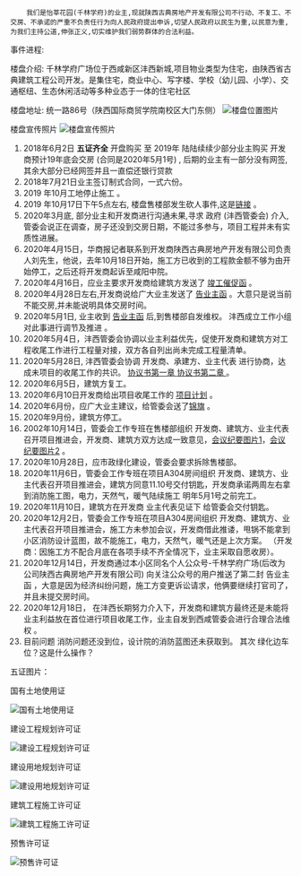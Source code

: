  

		我们是怡莘花园(千林学府)的业主,现就陕西古典房地产开发有限公司不行动、不复工、不交房、不承诺的严重不负责任行为向人民政府提出申诉,切望人民政府以民生为重,以民意为重,为我们主持公道,伸张正义,切实维护我们弱势群体的合法利益。 

事件进程:

楼盘介绍:
		千林学府广场位于西咸新区沣西新城,项目物业类型为住宅，由陕西省古典建筑工程公司开发。是集住宅，商业中心、写字楼、学校（幼儿园、小学）、交通枢纽、生态休闲活动等多种业态于一体的住宅社区

楼盘地址: 统一路86号（陕西国际商贸学院南校区大门东侧）
![楼盘位置图片](https://github.com/QLXFYXHY/RogueEstateDeveloper/blob/master/%E5%8D%83%E6%9E%97%E5%AD%A6%E5%BA%9C(%E5%8E%9F%E5%90%8D%E6%80%A1%E8%8E%98%E8%8A%B1%E5%9B%AD)/%E6%A5%BC%E7%9B%98%E5%AE%A3%E4%BC%A0%E7%85%A7%E7%89%87/%E5%9C%B0%E7%90%86%E4%BD%8D%E7%BD%AE.png?raw=true)

楼盘宣传照片
![楼盘宣传照片](https://github.com/QLXFYXHY/RogueEstateDeveloper/blob/master/%E5%8D%83%E6%9E%97%E5%AD%A6%E5%BA%9C(%E5%8E%9F%E5%90%8D%E6%80%A1%E8%8E%98%E8%8A%B1%E5%9B%AD)/%E6%A5%BC%E7%9B%98%E5%AE%A3%E4%BC%A0%E7%85%A7%E7%89%87/%E5%8D%83%E6%9E%97%E5%AD%A6%E5%BA%9C%E5%AE%A3%E4%BC%A0%E7%85%A7%E7%89%87.jpg?raw=true)



1. 2018年6月2日  **五证齐全**  开盘购买 至 2019年 陆陆续续少部分业主购买 
开发商预计19年底会交房 (合同是2020年5月1号) , 后期的业主有一部分没有网签,其余大部分已经网签并且一直偿还银行贷款
2. 2018年7月21日业主签订制式合同，一式六份。
3. 2019 年10月工地停止施工 。
4. 2019 年10月17日下午5点左右, 楼盘售楼部发生砍人事件,这是[链接](http://news.cnwest.com/sxxw/a/2019/11/13/18164239.html) 。
5. 2020年3月底, 部分业主和开发商进行沟通未果,寻求 政府 (沣西管委会) 介入, 管委会说正在调查，房子还没到交房日期，不能过多参与，项目工程并未有实质性进展。
6. 2020年4月15日，华商报记者联系到开发商陕西古典房地产开发有限公司负责人刘先生，他说，去年10月18日开始，施工方已收到的工程款金额不够为由开始停工，之后还将开发商起诉至咸阳中院。
7. 2020年4月16日，应业主要求开发商给建筑方发送了 [竣工催促函](https://github.com/QLXFYXHY/RogueEstateDeveloper/blob/master/%E5%8D%83%E6%9E%97%E5%AD%A6%E5%BA%9C(%E5%8E%9F%E5%90%8D%E6%80%A1%E8%8E%98%E8%8A%B1%E5%9B%AD)/2002%E5%B9%B44%E6%9C%8816%E6%97%A5%E5%BC%80%E5%8F%91%E5%95%86%E7%BB%99%E5%BB%BA%E7%AD%91%E6%96%B9%E7%9A%84%E7%AB%A3%E5%B7%A5%E5%82%AC%E4%BF%83%E5%87%BD/2002%E5%B9%B44%E6%9C%8816%E6%97%A5%E5%BC%80%E5%8F%91%E5%95%86%E7%BB%99%E5%BB%BA%E7%AD%91%E6%96%B9%E7%9A%84%E7%AB%A3%E5%B7%A5%E5%82%AC%E4%BF%83%E5%87%BD.jpg?raw=true) 。
8. 2020年4月28日左右,开发商说给广大业主发送了 [告业主函](https://github.com/QLXFYXHY/RogueEstateDeveloper/blob/master/%E5%8D%83%E6%9E%97%E5%AD%A6%E5%BA%9C(%E5%8E%9F%E5%90%8D%E6%80%A1%E8%8E%98%E8%8A%B1%E5%9B%AD)/2020%E5%B9%B44%E6%9C%8828%E5%B7%A6%E5%8F%B3%E4%B8%B4%E8%BF%91%E4%BA%A4%E6%88%BF%E5%BC%80%E5%8F%91%E5%95%86%E5%8F%91%E5%B8%83%E7%9A%84%E5%91%8A%E4%B8%9A%E4%B8%BB%E5%87%BD/2020%E5%B9%B44%E6%9C%8828%E5%B7%A6%E5%8F%B3%E4%B8%B4%E8%BF%91%E4%BA%A4%E6%88%BF%E5%BC%80%E5%8F%91%E5%95%86%E5%8F%91%E5%B8%83%E7%9A%84%E5%91%8A%E4%B8%9A%E4%B8%BB%E5%87%BD.jpg)  。大意只是说当前不能交房,并未能说明具体交房时间。
9. 2020年5月1日, 业主收到 [告业主函](https://github.com/QLXFYXHY/RogueEstateDeveloper/blob/master/%E5%8D%83%E6%9E%97%E5%AD%A6%E5%BA%9C(%E5%8E%9F%E5%90%8D%E6%80%A1%E8%8E%98%E8%8A%B1%E5%9B%AD)/2020%E5%B9%B44%E6%9C%8828%E5%B7%A6%E5%8F%B3%E4%B8%B4%E8%BF%91%E4%BA%A4%E6%88%BF%E5%BC%80%E5%8F%91%E5%95%86%E5%8F%91%E5%B8%83%E7%9A%84%E5%91%8A%E4%B8%9A%E4%B8%BB%E5%87%BD/2020%E5%B9%B44%E6%9C%8828%E5%B7%A6%E5%8F%B3%E4%B8%B4%E8%BF%91%E4%BA%A4%E6%88%BF%E5%BC%80%E5%8F%91%E5%95%86%E5%8F%91%E5%B8%83%E7%9A%84%E5%91%8A%E4%B8%9A%E4%B8%BB%E5%87%BD.jpg) 后,到售楼部自发维权。 沣西成立工作小组对此事进行调节及推进 。
10. 2020年5月4日，沣西管委会协调以业主利益优先，促使开发商和建筑方对工程收尾工作进行工程量对接，双方各自列出尚未完成工程量清单。
11. 2020年5月28日, 沣西管委会协调 开发商、承建方、业主代表 进行协商，达成未项目的收尾工作的共识。  [协议书第一章  ](https://github.com/QLXFYXHY/RogueEstateDeveloper/blob/master/%E5%8D%83%E6%9E%97%E5%AD%A6%E5%BA%9C(%E5%8E%9F%E5%90%8D%E6%80%A1%E8%8E%98%E8%8A%B1%E5%9B%AD)/2020%E5%B9%B45%E6%9C%8828%E6%97%A5%E6%94%BF%E5%BA%9C%E4%B8%BB%E6%8C%81%E4%B8%89%E6%96%B9%E4%BC%9A%E8%AE%AE/5.28%E5%8D%8F%E8%AE%AE%E7%85%A7%E7%89%871.jpg) [协议书第二章 ](https://github.com/QLXFYXHY/RogueEstateDeveloper/blob/master/%E5%8D%83%E6%9E%97%E5%AD%A6%E5%BA%9C(%E5%8E%9F%E5%90%8D%E6%80%A1%E8%8E%98%E8%8A%B1%E5%9B%AD)/2020%E5%B9%B45%E6%9C%8828%E6%97%A5%E6%94%BF%E5%BA%9C%E4%B8%BB%E6%8C%81%E4%B8%89%E6%96%B9%E4%BC%9A%E8%AE%AE/5.28%E5%8D%8F%E8%AE%AE%E7%85%A7%E7%89%871.jpg) 。
12. 2020年6月5日，建筑方复工。
13. 2020年6月10日开发商给出项目收尾工作的 [项目计划](https://github.com/QLXFYXHY/RogueEstateDeveloper/blob/master/%E5%8D%83%E6%9E%97%E5%AD%A6%E5%BA%9C(%E5%8E%9F%E5%90%8D%E6%80%A1%E8%8E%98%E8%8A%B1%E5%9B%AD)/2020%E5%B9%B46%E6%9C%8810%E6%97%A5%E5%BC%80%E5%8F%91%E5%95%86%E7%BB%99%E5%87%BA%E7%9A%84%E9%A1%B9%E7%9B%AE%E8%AE%A1%E5%88%92/6.10%E9%A1%B9%E7%9B%AE%E8%AE%A1%E5%88%92.jpg?raw=true) 。
14. 2020年6月份，应广大业主建议，给管委会送了[锦旗](https://github.com/QLXFYXHY/RogueEstateDeveloper/blob/master/%E5%8D%83%E6%9E%97%E5%AD%A6%E5%BA%9C(%E5%8E%9F%E5%90%8D%E6%80%A1%E8%8E%98%E8%8A%B1%E5%9B%AD)/2020%E5%B9%B46%E6%9C%88%E4%BB%BD%E4%B8%9A%E4%B8%BB%E7%BB%99%E7%AE%A1%E5%A7%94%E4%BC%9A%E9%80%81%E5%8E%BB%E4%BA%86%E9%94%A6%E6%97%97/%E9%94%A6%E6%97%97%E5%9B%BE%E7%89%87.jpg?raw=true)  。
15. 2020年9月份，建筑方停工。
16. 2002年10月14日，管委会工作专班在售楼部组织 开发商、建筑方、业主代表召开项目推进会，开发商、建筑方双方达成一致意见，[会议纪要图片1](https://github.com/QLXFYXHY/RogueEstateDeveloper/blob/master/%E5%8D%83%E6%9E%97%E5%AD%A6%E5%BA%9C(%E5%8E%9F%E5%90%8D%E6%80%A1%E8%8E%98%E8%8A%B1%E5%9B%AD)/2020%E5%B9%B410%E6%9C%8814%E4%BC%9A%E8%AE%AE%E7%BA%AA%E8%A6%81/%E7%BA%AA%E8%A6%81%E5%9B%BE%E7%89%871.jpg?raw=true)，[会议纪要图片2](https://github.com/QLXFYXHY/RogueEstateDeveloper/blob/master/%E5%8D%83%E6%9E%97%E5%AD%A6%E5%BA%9C(%E5%8E%9F%E5%90%8D%E6%80%A1%E8%8E%98%E8%8A%B1%E5%9B%AD)/2020%E5%B9%B410%E6%9C%8814%E4%BC%9A%E8%AE%AE%E7%BA%AA%E8%A6%81/%E7%BA%AA%E8%A6%81%E5%9B%BE%E7%89%872.jpg?raw=true) 。
17. 2020年10月28日，应市政绿化建设，管委会要求拆除售楼部。
18. 2020年11月6日，管委会工作专班在项目A304房间组织 开发商、建筑方、业主代表召开项目推进会，建筑方同意11.10号交付钥匙，开发商承诺两周左右拿到消防施工图，电力，天然气，暖气陆续施工 明年5月1号之前完工。
19. 2020年11月10日，建筑方在开发商 业主代表见证下 给管委会交付钥匙。
20. 2020年12月2日，管委会工作专班在项目A304房间组织 开发商、建筑方、业主代表召开项目推进会，施工方未参加会议，开发商借此推诿，甩锅不能拿到小区消防设计蓝图，故不能施工，电力，天然气，暖气还是上次方案。 （开发商：因施工方不配合月底在各项手续不齐全情况下，业主采取自愿收房）。
21. 2020年12月14日，开发商通过本小区同名个人公众号-千林学府广场(后改为公司陕西古典房地产开发有限公司) 向关注公众号的用户推送了第二封 告业主函 ，大意是因为经济纠纷问题，施工方变更诉讼请求，他俩要继续打官司了，并且未提交房时间。
22. 2020年12月18日， 在沣西长期努力介入下，开发商和建筑方最终还是未能将业主利益放在首位进行项目收尾工作，业主自发到西咸管委会进行合理合法维权 。
23. 目前问题  消防问题还没到位，设计院的消防蓝图还未获取到。  其次 绿化边车位？这是什么操作？



五证图片：

国有土地使用证

![国有土地使用证](https://github.com/QLXFYXHY/RogueEstateDeveloper/blob/master/%E5%8D%83%E6%9E%97%E5%AD%A6%E5%BA%9C(%E5%8E%9F%E5%90%8D%E6%80%A1%E8%8E%98%E8%8A%B1%E5%9B%AD)/2018%E5%B9%B46%E6%9C%882%E6%97%A5%E5%9C%A8%E5%94%AE%E6%A5%BC%E9%83%A8%E5%B1%95%E7%A4%BA%E7%9A%84%E4%BA%94%E8%AF%81%E7%85%A7%E7%89%87/%E5%9B%BD%E6%9C%89%E5%9C%9F%E5%9C%B0%E4%BD%BF%E7%94%A8%E8%AF%81.jpg?raw=true)



建设工程规划许可证

![建设工程规划许可证](https://github.com/QLXFYXHY/RogueEstateDeveloper/blob/master/%E5%8D%83%E6%9E%97%E5%AD%A6%E5%BA%9C(%E5%8E%9F%E5%90%8D%E6%80%A1%E8%8E%98%E8%8A%B1%E5%9B%AD)/2018%E5%B9%B46%E6%9C%882%E6%97%A5%E5%9C%A8%E5%94%AE%E6%A5%BC%E9%83%A8%E5%B1%95%E7%A4%BA%E7%9A%84%E4%BA%94%E8%AF%81%E7%85%A7%E7%89%87/%E5%BB%BA%E8%AE%BE%E5%B7%A5%E7%A8%8B%E8%A7%84%E5%88%92%E8%AE%B8%E5%8F%AF%E8%AF%81.jpg?raw=true)

建设用地规划许可证

![建设用地规划许可证](https://github.com/QLXFYXHY/RogueEstateDeveloper/blob/master/%E5%8D%83%E6%9E%97%E5%AD%A6%E5%BA%9C(%E5%8E%9F%E5%90%8D%E6%80%A1%E8%8E%98%E8%8A%B1%E5%9B%AD)/2018%E5%B9%B46%E6%9C%882%E6%97%A5%E5%9C%A8%E5%94%AE%E6%A5%BC%E9%83%A8%E5%B1%95%E7%A4%BA%E7%9A%84%E4%BA%94%E8%AF%81%E7%85%A7%E7%89%87/%E5%BB%BA%E8%AE%BE%E7%94%A8%E5%9C%B0%E8%A7%84%E5%88%92%E8%AE%B8%E5%8F%AF%E8%AF%81.jpg?raw=true)

建筑工程施工许可证

![建筑工程施工许可证](https://github.com/QLXFYXHY/RogueEstateDeveloper/blob/master/%E5%8D%83%E6%9E%97%E5%AD%A6%E5%BA%9C(%E5%8E%9F%E5%90%8D%E6%80%A1%E8%8E%98%E8%8A%B1%E5%9B%AD)/2018%E5%B9%B46%E6%9C%882%E6%97%A5%E5%9C%A8%E5%94%AE%E6%A5%BC%E9%83%A8%E5%B1%95%E7%A4%BA%E7%9A%84%E4%BA%94%E8%AF%81%E7%85%A7%E7%89%87/%E5%BB%BA%E7%AD%91%E5%B7%A5%E7%A8%8B%E6%96%BD%E5%B7%A5%E8%AE%B8%E5%8F%AF%E8%AF%81.jpg?raw=true)

预售许可证

![预售许可证](https://github.com/QLXFYXHY/RogueEstateDeveloper/blob/master/%E5%8D%83%E6%9E%97%E5%AD%A6%E5%BA%9C(%E5%8E%9F%E5%90%8D%E6%80%A1%E8%8E%98%E8%8A%B1%E5%9B%AD)/2018%E5%B9%B46%E6%9C%882%E6%97%A5%E5%9C%A8%E5%94%AE%E6%A5%BC%E9%83%A8%E5%B1%95%E7%A4%BA%E7%9A%84%E4%BA%94%E8%AF%81%E7%85%A7%E7%89%87/%E9%A2%84%E5%94%AE%E8%AE%B8%E5%8F%AF%E8%AF%81.jpg?raw=true)



